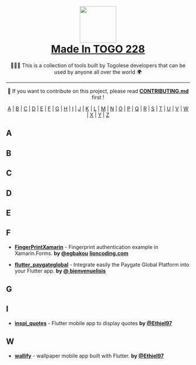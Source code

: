 
<h1 align="center">
  <img src="assets/" width="100px" />
  <br/>
  <a href="#" target="blank_">Made In TOGO 228</a>
</h1>


<p align="center">
👨🏽‍💻 This is a collection of tools built by Togolese developers that can be used by anyone all over the world 🌍
</p>

---



<p align="center">
🚧 If you want to contribute on this project, please read <strong><a href="#">CONTRIBUTING.md</a></strong> first !
</p>

<div align="center">
<a href="#A">A</a> | <a href="#B">B</a> | <a href="#C">C</a> | <a href="#D">D</a> | <a href="#E">E</a> | 
<a href="#F">F</a> | <a href="#G">G</a> | <a href="#H">H</a> | <a href="#I">I</a> | <a href="#J">J</a> | 
<a href="#K">K</a> | <a href="#L">L</a> | <a href="#M">M</a> | <a href="#N">N</a> | <a href="#O">O</a> | 
<a href="#P">P</a> | <a href="#Q">Q</a> | <a href="#R">R</a> | <a href="#S">S</a> | <a href="#T">T</a> | 
<a href="#U">U</a> | <a href="#V">V</a> | <a href="#W">W</a> | <a href="#X">X</a> | <a href="#Y">Y</a> | 
<a href="#Z">Z</a>
</div>


## <a name="A"> </a>A


## <a name="B"> </a>B


## <a name="C"> </a>C


## <a name="D"> </a>D


## <a name="E"> </a>E


## <a name="F"> </a>F

- **[FingerPrintXamarin](https://github.com/egbakou/FingerPrintXamarin)** - Fingerprint authentication example in Xamarin.Forms. 
**by [@egbakou](https://github.com/egbakou/egbakou)**
**[lioncoding.com](https://lioncoding.com/)**

- **[flutter_paygateglobal](https://github.com/bienvenuelisis/flutter_paygateglobal)** - Integrate easily the Paygate Global Platform into your Flutter app. **by [@ bienvenuelisis](https://github.com/bienvenuelisis/bienvenuelisis)** 

## <a name="G"> </a>G


## <a name="I"> </a>I

- **[inspi_quotes](https://github.com/Ethiel97/inspi_quotes)** - Flutter mobile app to display quotes **by [@Ethiel97](https://github.com/Ethiel97/Ethiel97)**

## <a name="W"> </a>W

- **[wallify](https://github.com/Ethiel97/wallify)** - wallpaper mobile app built with Flutter. **by [@Ethiel97](https://github.com/Ethiel97/Ethiel97)**

